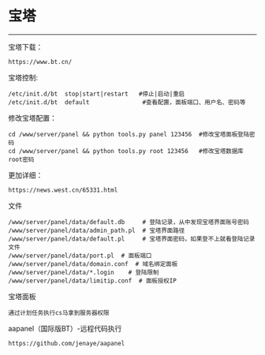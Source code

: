 # 宝塔

---

宝塔下载：

```
https://www.bt.cn/
```

宝塔控制:

```
/etc/init.d/bt  stop|start|restart   #停止|启动|重启
/etc/init.d/bt  default               #查看配置，面板端口、用户名、密码等
```

修改宝塔配置：

```
cd /www/server/panel && python tools.py panel 123456  #修改宝塔面板登陆密码
cd /www/server/panel && python tools.py root 123456   #修改宝塔数据库root密码
```

更加详细：

```
https://news.west.cn/65331.html
```

文件

```
/www/server/panel/data/default.db     # 登陆记录，从中发现宝塔界面账号密码
/www/server/panel/data/admin_path.pl  # 宝塔界面路径
/www/server/panel/data/default.pl     # 宝塔界面密码，如果登不上就看登陆记录文件
/www/server/panel/data/port.pl  # 面板端口
/www/server/panel/data/domain.conf  # 域名绑定面板
/www/server/panel/data/*.login    # 登陆限制
/www/server/panel/data/limitip.conf  # 面板授权IP
```

宝塔面板

```
通过计划任务执行cs马拿到服务器权限
```

aapanel（国际版BT）-远程代码执行

```
https://github.com/jenaye/aapanel
```


